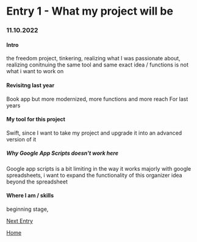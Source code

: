 # Entry 1 - What my project will be
### 11.10.2022

#### Intro
the freedom project, tinkering, realizing what I was passionate about, realizing conitnuing the same tool and same exact idea / functions is not what i want to work on
#### Revisitng last year
Book app but more modernized, more functions and more reach 
For last years 
#### My tool for this project
Swift, since I want to take my project and upgrade it into an advanced version of it
##### Why Google App Scripts doesn't work here
Google app scripts is a bit limiting in the way it works majorly with google spreadsheets, i want to expand the functionality of this organizer idea beyond the spreadsheet
#### Where I am / skills
beginning stage, 






[Next Entry](entry02.md)

[Home](../README.md)
